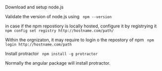 Download and setup node.js

Validate the version of node.js using 
  ``` npm --version```
  
 in case if the npm repostiory is locally hosted, configure it by registrying it
  ``` npm config set registry http://hostname.com/path/```
 
 Within the orgnizaton, it may require to login o the repostory of npm
  ``` npm login http://hostname.com/path```
  
  Install protractor
  ``` npm install -g protractor```
  
  Normally the angular package will install protractor.
  
